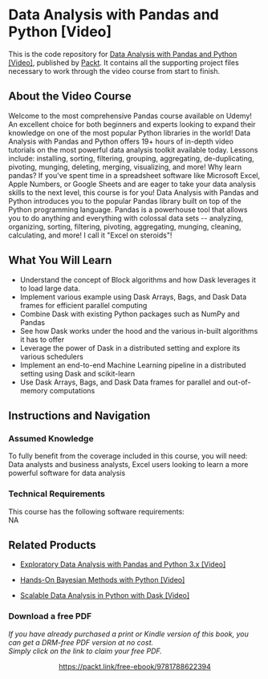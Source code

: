 # Data Analysis with Pandas and Python [Video]
This is the code repository for [Data Analysis with Pandas and Python [Video]](https://www.packtpub.com/web-development/scalable-data-analysis-python-dask-video?utm_source=github&utm_medium=repository&utm_campaign=9781789808926), published by [Packt](https://www.packtpub.com/?utm_source=github). It contains all the supporting project files necessary to work through the video course from start to finish.
## About the Video Course
Welcome to the most comprehensive Pandas course available on Udemy! An excellent choice for both beginners and experts looking to expand their knowledge on one of the most popular Python libraries in the world! Data Analysis with Pandas and Python offers 19+ hours of in-depth video tutorials on the most powerful data analysis toolkit available today. Lessons include: installing, sorting, filtering, grouping, aggregating, de-duplicating, pivoting, munging, deleting, merging, visualizing, and more! Why learn pandas? If you've spent time in a spreadsheet software like Microsoft Excel, Apple Numbers, or Google Sheets and are eager to take your data analysis skills to the next level, this course is for you! 
Data Analysis with Pandas and Python introduces you to the popular Pandas library built on top of the Python programming language. Pandas is a powerhouse tool that allows you to do anything and everything with colossal data sets -- analyzing, organizing, sorting, filtering, pivoting, aggregating, munging, cleaning, calculating, and more! I call it "Excel on steroids"!

<H2>What You Will Learn</H2>
<DIV class=book-info-will-learn-text>
<UL>
<LI>Understand the concept of Block algorithms and how Dask leverages it to load large data. 
<LI>Implement various example using Dask Arrays, Bags, and Dask Data frames for efficient parallel computing 
<LI>Combine Dask with existing Python packages such as NumPy and Pandas 
<LI>See how Dask works under the hood and the various in-built algorithms it has to offer 
<LI>Leverage the power of Dask in a distributed setting and explore its various schedulers 
<LI>Implement an end-to-end Machine Learning pipeline in a distributed setting using Dask and scikit-learn 
<LI>Use Dask Arrays, Bags, and Dask Data frames for parallel and out-of-memory computations </LI></UL></DIV>

## Instructions and Navigation
### Assumed Knowledge
To fully benefit from the coverage included in this course, you will need:<br/>
Data analysts and business analysts, Excel users looking to learn a more powerful software for data analysis
### Technical Requirements
This course has the following software requirements:<br/>
NA

## Related Products
* [Exploratory Data Analysis with Pandas and Python 3.x [Video]](https://www.packtpub.com/web-development/scalable-data-analysis-python-dask-video?utm_source=github&utm_medium=repository&utm_campaign=9781789808926)

* [Hands-On Bayesian Methods with Python [Video]](https://www.packtpub.com/web-development/scalable-data-analysis-python-dask-video?utm_source=github&utm_medium=repository&utm_campaign=9781789808926)

* [Scalable Data Analysis in Python with Dask [Video]](https://www.packtpub.com/web-development/scalable-data-analysis-python-dask-video?utm_source=github&utm_medium=repository&utm_campaign=9781789808926)

### Download a free PDF

 <i>If you have already purchased a print or Kindle version of this book, you can get a DRM-free PDF version at no cost.<br>Simply click on the link to claim your free PDF.</i>
<p align="center"> <a href="https://packt.link/free-ebook/9781788622394">https://packt.link/free-ebook/9781788622394 </a> </p>